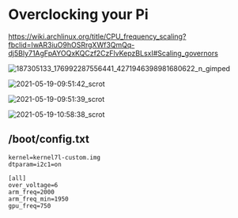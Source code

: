 # Overclocking your Pi

https://wiki.archlinux.org/title/CPU_frequency_scaling?fbclid=IwAR3iuO9hOSRrgXWf3QmQq-dj5Bly71AgFpAYOQxKQCzf2CzFlvKepzBLsxI#Scaling_governors

![187305133_176992287556441_4271946398981680622_n_gimped](https://user-images.githubusercontent.com/2100258/118826518-8d903280-b889-11eb-88b6-48e2384d4ff2.jpg)


![2021-05-19-09:51:42_scrot](https://user-images.githubusercontent.com/2100258/118825254-8583c300-b888-11eb-85d2-4408aa29b104.png)


![2021-05-19-09:51:39_scrot](https://user-images.githubusercontent.com/2100258/118825295-8fa5c180-b888-11eb-8eef-96d5d6f3d039.png)


![2021-05-19-10:58:38_scrot](https://user-images.githubusercontent.com/2100258/118835746-473ed180-b891-11eb-802b-dbb8b316d64d.png)

## /boot/config.txt
```
kernel=kernel7l-custom.img
dtparam=i2c1=on

[all]
over_voltage=6
arm_freq=2000
arm_freq_min=1950
gpu_freq=750
```
